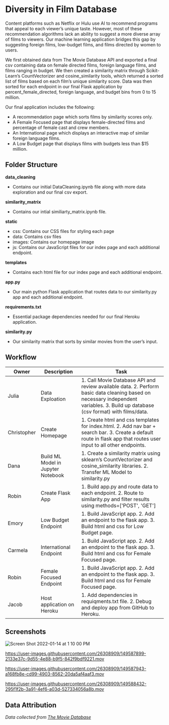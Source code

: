 # Diversity in Film Database

Content platforms such as Netflix or Hulu use AI to recommend programs that appeal to each viewer’s unique taste. However, most of these recommendation algorithms lack an ability to suggest a more diverse array of films to viewers. Our machine learning application bridges this gap by suggesting foreign films, low-budget films, and films directed by women to users. 

We first obtained data from The Movie Database API and exported a final csv containing data on female directed films, foreign language films, and films ranging in budget. We then created a similarity matrix through Scikit-Learn’s CountVectorizer and cosine_similarity tools, which returned a sorted list of films based on each film’s unique similarity score. Data was then sorted for each endpoint in our final Flask application by percent_female_directed, foreign language, and budget bins from 0 to 15 million.

Our final application includes the following:
- A recommendation page which sorts films by similarity scores only. 
- A Female Focused page that displays female-directed films and percentage of female cast and crew members.
- An International page which displays an interactive map of similar foreign language films.
- A Low Budget page that displays films with budgets less than $15 million. 

## Folder Structure

**data_cleaning**
-	Contains our initial DataCleaning.ipynb file along with more data exploration and our final csv export.

**similarity_matrix**
-	Contains our intial similiarty_matrix.ipynb file.

**static**
-	css: Contains our CSS files for styling each page
-	data: Contains csv files
-	images: Contains our homepage image
-	js: Contains our JavaScript files for our index page and each additional endpoint.

**templates**
-	Contains each html file for our index page and each additional endpoint.

**app.py**
-	Our main python Flask application that routes data to our similarity.py app and each additional endpoint.

**requirements.txt**
-	Essential package dependencies needed for our final Heroku application.

**similarity.py**
-	Our similarity matrix that sorts by similar movies from the user’s input.  

## Workflow
Owner | Description | Task
------|-------------|-----
Julia | Data Exploation | 1. Call Movie Database API and review available data. 2. Perform basic data cleaning based on necessary independent variables. 3. Build up database (csv format) with films/data.
Christopher | Create Homepage | 1. Create html and css templates for index.html. 2. Add nav bar + search bar. 3. Create a default route in flask app that routes user input to all other endpoints.
Dana | Build ML Model in Jupyter Notebook | 1. Create a similarity matrix using sklearn’s CountVectorizer and cosine_similarity libraries. 2. Transfer ML Model to similarity.py
Robin | Create Flask App | 1. Build app.py and route data to each endpoint. 2. Route to similarity.py and filter results using methods=['POST', 'GET']
Emory | Low Budget Endpoint | 1. Build JavaScript app. 2. Add an endpoint to the flask app. 3. Build html and css for Low Budget page.
Carmela | International Endpoint | 1. Build JavaScript app. 2. Add an endpoint to the flask app. 3. Build html and css for Female Focused page. 
Robin | Female Focused Endpoint | 1. Build JavaScript app. 2. Add an endpoint to the flask app. 3. Build html and css for Female Focused page.
Jacob | Host application on Heroku | 1. Add dependencies in requiqments.txt file. 2. Debug and deploy app from GitHub to Heroku.


## Screenshots 
![Screen Shot 2022-01-14 at 1 10 00 PM](https://user-images.githubusercontent.com/26308909/149588556-d5c0475b-f31b-4bf9-875b-7880949b7d5c.png)

https://user-images.githubusercontent.com/26308909/149587899-2133e37c-9d55-4e88-b9f5-842f9bdf9221.mov

https://user-images.githubusercontent.com/26308909/149587943-a168fb8e-cd99-4903-8562-20da5af4aaf3.mov

https://user-images.githubusercontent.com/26308909/149588432-295f1f2b-3a91-4ef6-a03d-527334056a8b.mov



## Data Attribution
_Data collected from [The Movie Database](https://www.themoviedb.org/)_











